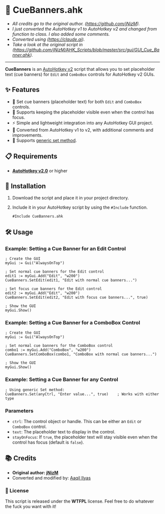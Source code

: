 # 🎨 CueBanners.ahk

- *All credits go to the original author. (https://github.com/jNizM).*
- *I just converted the AutoHotkey v1 to AutoHotkey v2 and changed from function to class. I also added some comments.*
- *Converted using (https://claude.ai).*
- *Take a look at the original script in (https://github.com/jNizM/AHK_Scripts/blob/master/src/gui/GUI_Cue_Banner.ahk).*

---

**CueBanners** is an [AutoHotkey v2](https://www.autohotkey.com/v2) script that allows you to set placeholder text (cue banners) for `Edit` and `ComboBox` controls for AutoHotkey v2 GUIs.

## ✨ Features

- 📝 Set cue banners (placeholder text) for both `Edit` and `ComboBox` controls.
- 👀 Supports keeping the placeholder visible even when the control has focus.
- ⚡ Simple and lightweight integration into any AutoHotkey GUI project.
- 🔄 Converted from AutoHotkey v1 to v2, with additional comments and improvements.
- 🎯 Supports [generic set method](https://github.com/Aaqil101/Custom-Libraries/tree/master/Cue%20Banners#example-setting-a-cue-banner-for-any-control).

## 📋 Requirements

- [**AutoHotkey v2.0**](https://www.autohotkey.com/download/ahk-v2.exe) or higher

## 🚀 Installation

1. Download the script and place it in your project directory.
2. Include it in your AutoHotkey script by using the `#Include` function.

   ```AutoHotkey
   #Include CueBanners.ahk
   ```

## 🛠️ Usage

### Example: Setting a Cue Banner for an Edit Control

```AutoHotkey
; Create the GUI
myGui := Gui("AlwaysOnTop")

; Set normal cue banners for the Edit control
edit1 := myGui.Add("Edit", "w200")
CueBanners.SetEdit(edit1, "Edit with normal cue banners...")

; Set focus cue banners for the Edit control
edit2 := myGui.Add("Edit", "w200")
CueBanners.SetEdit(edit2, "Edit with focus cue banners...", true)

; Show the GUI
myGui.Show()
```

### Example: Setting a Cue Banner for a ComboBox Control

```AutoHotkey
; Create the GUI
myGui := Gui("AlwaysOnTop")

; Set normal cue banners for the ComboBox control
combo1 := myGui.Add("ComboBox", "w200")
CueBanners.SetComboBox(combo1, "ComboBox with normal cue banners...")

; Show the GUI
myGui.Show()
```

### Example: Setting a Cue Banner for any Control

```AutoHotkey
; Using generic Set method:
CueBanners.Set(anyCtrl, "Enter value...", true)    ; Works with either type
```

### Parameters

- `ctrl`: The control object or handle. This can be either an `Edit` or `ComboBox` control.
- `text`: The placeholder text to display in the control.
- `stayOnFocus`: If `true`, the placeholder text will stay visible even when the control has focus (default is `false`).

## 📚 Credits

- **Original author: [jNizM](https://github.com/jNizM)**
- Converted and modified by: [Aaqil Ilyas](https://github.com/Aaqil101/Time-Calculator)

### 📝 License

This script is released under the **WTFPL** license. Feel free to do whatever the fuck you want with it!
